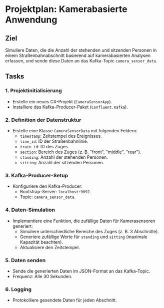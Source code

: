 
# Projektplan: Kamerabasierte Anwendung

## Ziel
Simuliere Daten, die die Anzahl der stehenden und sitzenden Personen in einem Straßenbahnabschnitt basierend auf kamerabasierten Analysen erfassen, und sende diese Daten an das Kafka-Topic `camera_sensor_data`.

## Tasks

### 1. Projektinitialisierung
- Erstelle ein neues C#-Projekt (`CameraSensorApp`).
- Installiere das Kafka-Producer-Paket (`Confluent.Kafka`).

### 2. Definition der Datenstruktur
- Erstelle eine Klasse `CameraSensorData` mit folgenden Feldern:
  - `timestamp`: Zeitstempel des Ereignisses.
  - `line_id`: ID der Straßenbahnlinie.
  - `train_id`: ID des Zuges.
  - `section`: Bereich des Zuges (z. B. "front", "middle", "rear").
  - `standing`: Anzahl der stehenden Personen.
  - `sitting`: Anzahl der sitzenden Personen.

### 3. Kafka-Producer-Setup
- Konfiguriere den Kafka-Producer:
  - Bootstrap-Server: `localhost:9092`.
  - Topic: `camera_sensor_data`.

### 4. Daten-Simulation
- Implementiere eine Funktion, die zufällige Daten für Kamerasensoren generiert:
  - Simuliere unterschiedliche Bereiche des Zuges (z. B. 3 Abschnitte).
  - Generiere zufällige Werte für `standing` und `sitting` (maximale Kapazität beachten).
  - Aktualisiere den Zeitstempel.

### 5. Daten senden
- Sende die generierten Daten im JSON-Format an das Kafka-Topic.
- Frequenz: Alle 30 Sekunden.

### 6. Logging
- Protokolliere gesendete Daten für jeden Abschnitt.
